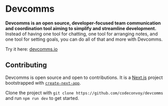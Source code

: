 # Devcomms

**Devcomms is an open source, developer-focused team communication and coordination tool aiming to simplify and streamline development.** Instead of having one tool for chatting, one tool for arranging notes, and one tool for setting goals, you can do all of that and more with Devcomms.

Try it here: [devcomms.io](https://devcomms.io)

## Contributing

Devcomms is open source and open to contributions. It is a [Next.js](https://nextjs.org/) project bootstrapped with [`create-next-app`](https://github.com/vercel/next.js/tree/canary/packages/create-next-app).

Clone the project with `git clone https://github.com/codeconvoy/devcomms` and run `npm run dev` to get started.

